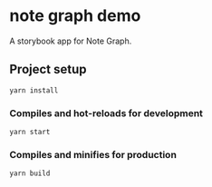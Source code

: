 # note graph demo

A storybook app for Note Graph.

## Project setup
```
yarn install
```

### Compiles and hot-reloads for development
```
yarn start
```

### Compiles and minifies for production
```
yarn build
```
